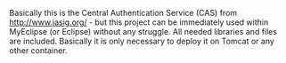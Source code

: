 Basically this is the  Central Authentication Service (CAS) from  http://www.jasig.org/ - but this project can be immediately used within MyEclipse (or Eclipse) without any struggle. All needed libraries and files are included. Basically it is only necessary to deploy it on Tomcat or any other container.
